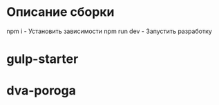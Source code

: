 # Описание сборки
npm i - Установить зависимости
npm run dev - Запустить разработку 
# gulp-starter
# dva-poroga
